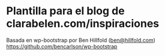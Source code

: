 Plantilla para el blog de clarabelen.com/inspiraciones
======================================================

Basada en wp-bootstrap por Ben Hillfold (ben@hillfold.com) https://github.com/bencarlson/wp-bootstrap

